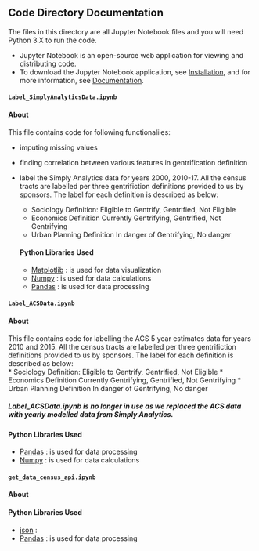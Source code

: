 ## Code Directory Documentation  

The files in this directory are all Jupyter Notebook files and you will need Python 3.X to run the code.  
* Jupyter Notebook is an open-source web application for viewing and distributing code.  
* To download the Jupyter Notebook application, see [Installation](https://jupyter.org/install.html), and for more information, see [Documentation](https://jupyter.org/documentation.html). 
  
#### `Label_SimplyAnalyticsData.ipynb` 

  #### About
  This file contains code for following functionaliies:
* imputing missing values
* finding correlation between various features in gentrification definition
* label the Simply Analytics data for years 2000, 2010-17. All the census tracts are labelled per three gentrifiction definitions provided to us by sponsors. The label for each definition is described as below:
    - Sociology Definition: 
    Eligible to Gentrify, Gentrified, Not Eligible
    - Economics Definition
    Currently Gentrifying, Gentrified, Not Gentrifying
    - Urban Planning Definition
    In danger of Gentrifying, No danger
    
  #### Python Libraries Used
  - [Matplotlib](https://matplotlib.org) : is used for data visualization  
  - [Numpy](http://www.numpy.org) : is used for data calculations
  - [Pandas](http://pandas.pydata.org) : is used for data processing  
  
#### `Label_ACSData.ipynb`

  #### About
  This file contains code for labelling the ACS 5 year estimates data for years 2010 and 2015. All the census tracts are labelled per three gentrifiction definitions provided to us by sponsors. The label for each definition is described as below:  
    * Sociology Definition: 
    Eligible to Gentrify, Gentrified, Not Eligible
    * Economics Definition
    Currently Gentrifying, Gentrified, Not Gentrifying
    * Urban Planning Definition
    In danger of Gentrifying, No danger
    
  ##### Label_ACSData.ipynb is no longer in use as we replaced the ACS data with yearly modelled data from Simply Analytics.
  #### Python Libraries Used
  - [Pandas](http://pandas.pydata.org) : is used for data processing
  - [Numpy](http://www.numpy.org) : is used for data calculations
  
#### `get_data_census_api.ipynb`

  #### About
  
  #### Python Libraries Used
   - [json](https://docs.python.org/3/library/json.html) : 
   - [Pandas](http://pandas.pydata.org) : is used for data processing  
